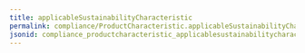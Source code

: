 ```yaml
---
title: applicableSustainabilityCharacteristic
permalink: compliance/ProductCharacteristic.applicableSustainabilityCharacteristic.html
jsonid: compliance_productcharacteristic_applicablesustainabilitycharacteristic
---
```

